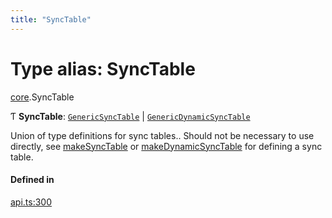 ```yaml
---
title: "SyncTable"
---
```

# Type alias: SyncTable

[core](../modules/core.md).SyncTable

Ƭ **SyncTable**: [`GenericSyncTable`](core.GenericSyncTable.md) \| [`GenericDynamicSyncTable`](core.GenericDynamicSyncTable.md)

Union of type definitions for sync tables..
Should not be necessary to use directly, see [makeSyncTable](../functions/core.makeSyncTable.md) or [makeDynamicSyncTable](../functions/core.makeDynamicSyncTable.md)
for defining a sync table.

#### Defined in

[api.ts:300](https://github.com/coda/packs-sdk/blob/main/api.ts#L300)
